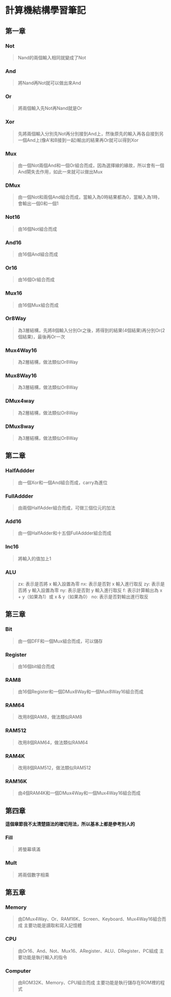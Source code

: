 # 計算機結構學習筆記

## 第一章

### Not
> Nand的兩個輸入相同就變成了Not

### And
> 將Nand再Not就可以做出來And

### Or
> 將兩個輸入先Not再Nand就是Or

### Xor
> 先將兩個輸入分別先Not再分別接到And上，然後原先的輸入再各自接到另一個And上(像A'和B接到一起)輸出的結果再Or就可以得到Xor

### Mux
> 由一個Not兩個And和一個Or組合而成，因為選擇線的緣故，所以會有一個And閘失去作用，如此一來就可以做出Mux

### DMux
> 由一個Not和兩個And組合而成，當輸入為0時結果都為0，當輸入為1時，會輸出一個0和一個1

### Not16
> 由16個Not組合而成

### And16
> 由16個And組合而成

### Or16
> 由16個Or組合而成

### Mux16
> 由16個Mux組合而成

### Or8Way
> 為3層結構，先將8個輸入分別Or之後，將得到的結果(4個結果)再分別Or(2個結果)，最後再Or一次

### Mux4Way16
> 為2層結構，做法類似Or8Way

### Mux8Way16
> 為3層結構，做法類似Or8Way

### DMux4way
> 為2層結構，做法類似Or8Way

### DMux8way
> 為3層結構，做法類似Or8Way

## 第二章

### HalfAddder
> 由一個Xor和一個And組合而成，carry為進位

### FullAddder
> 由兩個HalfAdder組合而成，可做三個位元的加法

### Add16
> 由一個HalfAdder和十五個FullAddder組合而成

### Inc16
> 將輸入的值加上1

### ALU
> zx: 表示是否將 x 輸入設置為零
nx: 表示是否對 x 輸入進行取反
zy: 表示是否將 y 輸入設置為零
ny: 表示是否對 y 輸入進行取反
f: 表示計算輸出為 x + y（如果為1）或 x & y（如果為0）
no: 表示是否對輸出進行取反

## 第三章

### Bit
> 由一個DFF和一個Mux組合而成，可以儲存

### Register
> 由16個bit組合而成

### RAM8
> 由16個Register和一個DMux8Way和一個Mux8Way16組合而成

### RAM64
> 改用8個RAM8，做法類似RAM8

### RAM512
> 改用8個RAM64，做法類似RAM64

### RAM4K
> 改用8個RAM512，做法類似RAM512

### RAM16K
> 由4個RAM4K和一個DMux4Way和一個Mux4Way16組合而成

## 第四章
**這個章節我不太清楚語法的確切用法，所以基本上都是參考別人的**
### Fill
> 將螢幕填滿

### Mult
> 將兩個數字相乘

## 第五章

### Memory
> 由DMux4Way、Or、RAM16K、Screen、Keyboard、Mux4Way16組合而成
> 主要功能是讀取和寫入記憶體

### CPU
> 由Or16、And、Not、Mux16、ARegister、ALU、DRegister、PC組成
主要功能是執行輸入的指令

### Computer
> 由ROM32K、Memory、CPU組合而成
> 主要功能是執行儲存在ROM裡的程式